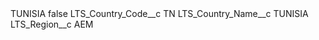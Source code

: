 <?xml version="1.0" encoding="UTF-8"?>
<CustomMetadata xmlns="http://soap.sforce.com/2006/04/metadata" xmlns:xsi="http://www.w3.org/2001/XMLSchema-instance" xmlns:xsd="http://www.w3.org/2001/XMLSchema">
    <label>TUNISIA</label>
    <protected>false</protected>
    <values>
        <field>LTS_Country_Code__c</field>
        <value xsi:type="xsd:string">TN</value>
    </values>
    <values>
        <field>LTS_Country_Name__c</field>
        <value xsi:type="xsd:string">TUNISIA</value>
    </values>
    <values>
        <field>LTS_Region__c</field>
        <value xsi:type="xsd:string">AEM</value>
    </values>
</CustomMetadata>
